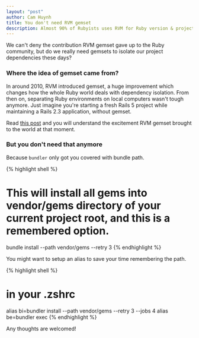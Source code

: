 ```yaml
---
layout: "post"
author: Cam Huynh
title: You don't need RVM gemset
description: Almost 90% of Rubyists uses RVM for Ruby version & project packages management. Someone else uses RBenv with rbenv-gemset, but do you really need gemset?
---
```


We can't deny the contribution RVM gemset gave up to the Ruby community, but do we really need gemsets to isolate our project dependencies these days?

### Where the idea of gemset came from?

In around 2010, RVM introduced gemset, a huge improvement which changes how the whole Ruby world deals with dependency isolation. From then on, separating Ruby environments on local computers wasn't tough anymore. Just imagine you're starting a fresh Rails 5 project while maintaining a Rails 2.3 application, without gemset.

Read [this post](http://everydayrails.com/2010/09/13/rvm-project-gemsets.html) and you will understand the excitement RVM gemset brought to the world at that moment.

### But you don't need that anymore

Because `bundler` only got you covered with bundle path.

{% highlight shell %}
# This will install all gems into vendor/gems directory of your current project root, and this is a remembered option.
bundle install --path vendor/gems --retry 3
{% endhighlight %}

You might want to setup an alias to save your time remembering the path.


{% highlight shell %}
# in your .zshrc
alias bi=bundler install --path vendor/gems --retry 3 --jobs 4
alias be=bundler exec
{% endhighlight %}

Any thoughts are welcomed!
